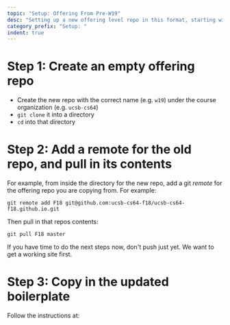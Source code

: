 ```yaml
---
topic: "Setup: Offering From Pre-W19"
desc: "Setting up a new offering level repo in this format, starting with a pre-W19 repo"
category_prefix: "Setup: "
indent: true
---
```


# Step 1: Create an empty offering repo

* Create the new repo with the correct name (e.g. `w19`) under the course organization (e.g. `ucsb-cs64`) 
* `git clone` it into a directory
* `cd` into that directory

# Step 2: Add a remote for the old repo, and pull in its contents

For example, from inside the directory for the new repo, add a git *remote* for the offering
repo you are copying from.  For example:

```
git remote add F18 git@github.com:ucsb-cs64-f18/ucsb-cs64-f18.github.io.git
```

Then pull in that repos contents:

```
git pull F18 master
```

If you have time to do the next steps now, don't push just yet.  We want to get a working site first.

# Step 3: Copy in the updated boilerplate

Follow the instructions at: 
